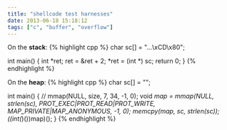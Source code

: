```yaml
---
title: "shellcode test harnesses"
date: 2013-06-18 15:18:12
tags: ["c", "buffer", "overflow"]
---
```


<p>
On the <b>stack</b>:
{% highlight cpp %}
char sc[] = "...\xCD\x80";

int main()
{
  int *ret;
  ret = &ret + 2;
  *ret = (int *) sc;
  return 0;
}
{% endhighlight %}
</p>

<p>
On the <b>heap</b>:
{% highlight cpp %}
char sc[] = "";

int main()
{
  // mmap(NULL, size, 7, 34, -1, 0);
  void *map = mmap(NULL, strlen(sc), PROT_EXEC|PROT_READ|PROT_WRITE, MAP_PRIVATE|MAP_ANONYMOUS, -1, 0); 
  memcpy(map, sc, strlen(sc));
  ((int(*)())map)();
}
{% endhighlight %}
</p>
